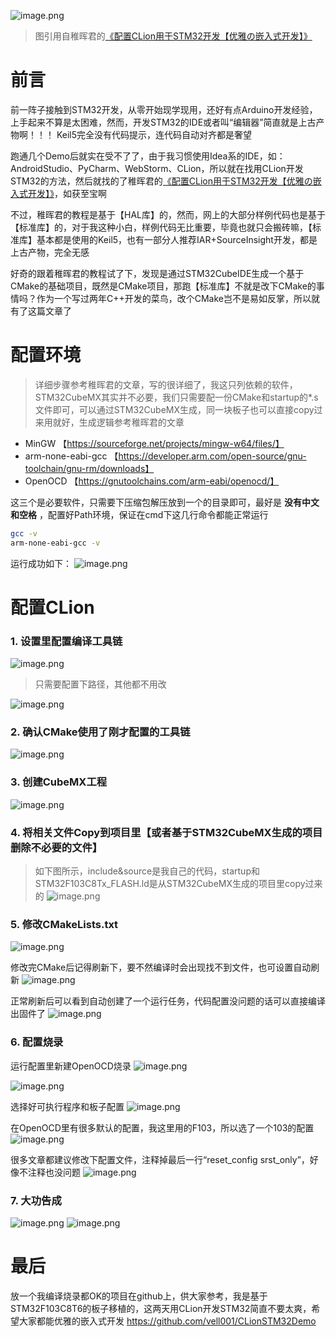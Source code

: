 ![image.png](https://upload-images.jianshu.io/upload_images/35286-eb41010f6d4e8764.png?imageMogr2/auto-orient/strip%7CimageView2/2/w/1240)
> 图引用自稚晖君的[《配置CLion用于STM32开发【优雅の嵌入式开发】》](https://www.bilibili.com/read/cv6308000)

# 前言
前一阵子接触到STM32开发，从零开始现学现用，还好有点Arduino开发经验，上手起来不算是太困难，然而，开发STM32的IDE或者叫“编辑器”简直就是上古产物啊！！！  Keil5完全没有代码提示，连代码自动对齐都是奢望

跑通几个Demo后就实在受不了了，由于我习惯使用Idea系的IDE，如：AndroidStudio、PyCharm、WebStorm、CLion，所以就在找用CLion开发STM32的方法，然后就找的了稚晖君的[《配置CLion用于STM32开发【优雅の嵌入式开发】》](https://www.bilibili.com/read/cv6308000)，如获至宝啊

不过，稚晖君的教程是基于【HAL库】的，然而，网上的大部分样例代码也是基于【标准库】的，对于我这种小白，样例代码无比重要，毕竟也就只会搬砖嘛，【标准库】基本都是使用的Keil5，也有一部分人推荐IAR+SourceInsight开发，都是上古产物，完全无感

好奇的跟着稚晖君的教程试了下，发现是通过STM32CubeIDE生成一个基于CMake的基础项目，既然是CMake项目，那跑【标准库】不就是改下CMake的事情吗？作为一个写过两年C++开发的菜鸟，改个CMake岂不是易如反掌，所以就有了这篇文章了

# 配置环境
> 详细步骤参考稚晖君的文章，写的很详细了，我这只列依赖的软件，STM32CubeMX其实并不必要，我们只需要配一份CMake和startup的*.s文件即可，可以通过STM32CubeMX生成，同一块板子也可以直接copy过来用就好，生成逻辑参考稚晖君的文章

* MinGW 【https://sourceforge.net/projects/mingw-w64/files/】
* arm-none-eabi-gcc 【https://developer.arm.com/open-source/gnu-toolchain/gnu-rm/downloads】
* OpenOCD 【https://gnutoolchains.com/arm-eabi/openocd/】

这三个是必要软件，只需要下压缩包解压放到一个的目录即可，最好是 **没有中文和空格** ，配置好Path环境，保证在cmd下这几行命令都能正常运行
``` bash
gcc -v
arm-none-eabi-gcc -v
```
运行成功如下：
![image.png](https://upload-images.jianshu.io/upload_images/35286-02512060ad194751.png?imageMogr2/auto-orient/strip%7CimageView2/2/w/1240)

# 配置CLion
### 1. 设置里配置编译工具链
![image.png](https://upload-images.jianshu.io/upload_images/35286-815534c61019c8a4.png?imageMogr2/auto-orient/strip%7CimageView2/2/w/1240)

> 只需要配置下路径，其他都不用改

![image.png](https://upload-images.jianshu.io/upload_images/35286-c59747954ab31a89.png?imageMogr2/auto-orient/strip%7CimageView2/2/w/1240)

### 2. 确认CMake使用了刚才配置的工具链
![image.png](https://upload-images.jianshu.io/upload_images/35286-a7cc8606c774e62b.png?imageMogr2/auto-orient/strip%7CimageView2/2/w/1240)

### 3. 创建CubeMX工程
![image.png](https://upload-images.jianshu.io/upload_images/35286-c20c5c6ad7f9b032.png?imageMogr2/auto-orient/strip%7CimageView2/2/w/1240)

### 4. 将相关文件Copy到项目里【或者基于STM32CubeMX生成的项目删除不必要的文件】
> 如下图所示，include&source是我自己的代码，startup和STM32F103C8Tx_FLASH.ld是从STM32CubeMX生成的项目里copy过来的
![image.png](https://upload-images.jianshu.io/upload_images/35286-e751d540a5fda7bd.png?imageMogr2/auto-orient/strip%7CimageView2/2/w/1240)

### 5. 修改CMakeLists.txt
![image.png](https://upload-images.jianshu.io/upload_images/35286-1a6810f9c1b4b951.png?imageMogr2/auto-orient/strip%7CimageView2/2/w/1240)

修改完CMake后记得刷新下，要不然编译时会出现找不到文件，也可设置自动刷新
![image.png](https://upload-images.jianshu.io/upload_images/35286-4870b7994a06f1c2.png?imageMogr2/auto-orient/strip%7CimageView2/2/w/1240)

正常刷新后可以看到自动创建了一个运行任务，代码配置没问题的话可以直接编译出固件了
![image.png](https://upload-images.jianshu.io/upload_images/35286-3e08eb5ec9a72eba.png?imageMogr2/auto-orient/strip%7CimageView2/2/w/1240)

### 6. 配置烧录
运行配置里新建OpenOCD烧录
![image.png](https://upload-images.jianshu.io/upload_images/35286-f140721f3690dbe3.png?imageMogr2/auto-orient/strip%7CimageView2/2/w/1240)

![image.png](https://upload-images.jianshu.io/upload_images/35286-628e6c98b3accb04.png?imageMogr2/auto-orient/strip%7CimageView2/2/w/1240)

选择好可执行程序和板子配置
![image.png](https://upload-images.jianshu.io/upload_images/35286-db29b16e881b56bc.png?imageMogr2/auto-orient/strip%7CimageView2/2/w/1240)

在OpenOCD里有很多默认的配置，我这里用的F103，所以选了一个103的配置
![image.png](https://upload-images.jianshu.io/upload_images/35286-82ce71d4db5fc593.png?imageMogr2/auto-orient/strip%7CimageView2/2/w/1240)

很多文章都建议修改下配置文件，注释掉最后一行“reset_config srst_only”，好像不注释也没问题
![image.png](https://upload-images.jianshu.io/upload_images/35286-bc373e7d160ad5c7.png?imageMogr2/auto-orient/strip%7CimageView2/2/w/1240)

### 7. 大功告成
![image.png](https://upload-images.jianshu.io/upload_images/35286-ad0c4e09dbf5b6b8.png?imageMogr2/auto-orient/strip%7CimageView2/2/w/1240)
![image.png](https://upload-images.jianshu.io/upload_images/35286-d250d2ea4ea584ff.png?imageMogr2/auto-orient/strip%7CimageView2/2/w/1240)

# 最后
放一个我编译烧录都OK的项目在github上，供大家参考，我是基于STM32F103C8T6的板子移植的，这两天用CLion开发STM32简直不要太爽，希望大家都能优雅的嵌入式开发
https://github.com/vell001/CLionSTM32Demo